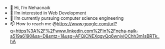 - 👋 Hi, I’m Nehacnaik
- 👀 I’m interested in Web Development
- 🌱 I’m currently pursuing computer science engineering
- 📫 How to reach me @https://www.google.com/url?q=https%3A%2F%2Fwww.linkedin.com%2Fin%2Fneha-naik-a519a6190&sa=D&sntz=1&usg=AFQjCNEXqgvQq6wnjvjOChh3m1sBRTk_hA

<!---
Nehacnaik/Nehacnaik is a ✨ special ✨ repository because its `README.md` (this file) appears on your GitHub profile.
You can click the Preview link to take a look at your changes.
--->
